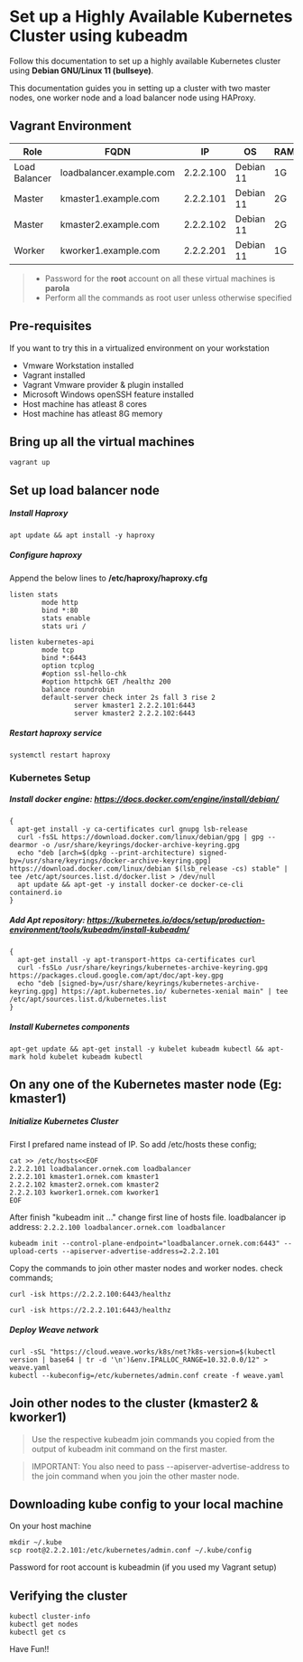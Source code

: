 # Set up a Highly Available Kubernetes Cluster using kubeadm
Follow this documentation to set up a highly available Kubernetes cluster using __Debian GNU/Linux 11 (bullseye)__.

This documentation guides you in setting up a cluster with two master nodes, one worker node and a load balancer node using HAProxy.

## Vagrant Environment
|Role|FQDN|IP|OS|RAM|CPU|
|----|----|----|----|----|----|
|Load Balancer|loadbalancer.example.com|2.2.2.100|Debian 11|1G|1|
|Master|kmaster1.example.com|2.2.2.101|Debian 11|2G|2|
|Master|kmaster2.example.com|2.2.2.102|Debian 11|2G|2|
|Worker|kworker1.example.com|2.2.2.201|Debian 11|1G|1|

> * Password for the **root** account on all these virtual machines is **parola**
> * Perform all the commands as root user unless otherwise specified

## Pre-requisites
If you want to try this in a virtualized environment on your workstation
* Vmware Workstation installed
* Vagrant installed
* Vagrant Vmware provider & plugin installed
* Microsoft Windows openSSH feature installed 
* Host machine has atleast 8 cores
* Host machine has atleast 8G memory

## Bring up all the virtual machines
```
vagrant up
```

## Set up load balancer node
##### Install Haproxy
```
apt update && apt install -y haproxy
```
##### Configure haproxy
Append the below lines to **/etc/haproxy/haproxy.cfg**
```
listen stats
        mode http
        bind *:80
        stats enable
        stats uri /

listen kubernetes-api
        mode tcp
        bind *:6443
        option tcplog
        #option ssl-hello-chk
        #option httpchk GET /healthz 200
        balance roundrobin
        default-server check inter 2s fall 3 rise 2
                server kmaster1 2.2.2.101:6443
                server kmaster2 2.2.2.102:6443
```
##### Restart haproxy service
```
systemctl restart haproxy
```

### Kubernetes Setup

##### Install docker engine: https://docs.docker.com/engine/install/debian/
```
{
  apt-get install -y ca-certificates curl gnupg lsb-release
  curl -fsSL https://download.docker.com/linux/debian/gpg | gpg --dearmor -o /usr/share/keyrings/docker-archive-keyring.gpg
  echo "deb [arch=$(dpkg --print-architecture) signed-by=/usr/share/keyrings/docker-archive-keyring.gpg] https://download.docker.com/linux/debian $(lsb_release -cs) stable" | tee /etc/apt/sources.list.d/docker.list > /dev/null
  apt update && apt-get -y install docker-ce docker-ce-cli containerd.io
}
```

##### Add Apt repository: https://kubernetes.io/docs/setup/production-environment/tools/kubeadm/install-kubeadm/
```
{
  apt-get install -y apt-transport-https ca-certificates curl
  curl -fsSLo /usr/share/keyrings/kubernetes-archive-keyring.gpg https://packages.cloud.google.com/apt/doc/apt-key.gpg
  echo "deb [signed-by=/usr/share/keyrings/kubernetes-archive-keyring.gpg] https://apt.kubernetes.io/ kubernetes-xenial main" | tee /etc/apt/sources.list.d/kubernetes.list
}
```
##### Install Kubernetes components
```
apt-get update && apt-get install -y kubelet kubeadm kubectl && apt-mark hold kubelet kubeadm kubectl
```
## On any one of the Kubernetes master node (Eg: kmaster1)
##### Initialize Kubernetes Cluster
First I prefared name instead of IP. So add /etc/hosts these config;
```
cat >> /etc/hosts<<EOF
2.2.2.101 loadbalancer.ornek.com loadbalancer
2.2.2.101 kmaster1.ornek.com kmaster1
2.2.2.102 kmaster2.ornek.com kmaster2
2.2.2.103 kworker1.ornek.com kworker1
EOF
```
After finish "kubeadm init ..."  change first line of hosts file. loadbalancer ip address: ``` 2.2.2.100 loadbalancer.ornek.com loadbalancer ```

```
kubeadm init --control-plane-endpoint="loadbalancer.ornek.com:6443" --upload-certs --apiserver-advertise-address=2.2.2.101
```
Copy the commands to join other master nodes and worker nodes. check commands;
````
curl -isk https://2.2.2.100:6443/healthz
````
```
curl -isk https://2.2.2.101:6443/healthz
````
##### Deploy Weave network
```
curl -sSL "https://cloud.weave.works/k8s/net?k8s-version=$(kubectl version | base64 | tr -d '\n')&env.IPALLOC_RANGE=10.32.0.0/12" > weave.yaml
kubectl --kubeconfig=/etc/kubernetes/admin.conf create -f weave.yaml
```

## Join other nodes to the cluster (kmaster2 & kworker1)
> Use the respective kubeadm join commands you copied from the output of kubeadm init command on the first master.

> IMPORTANT: You also need to pass --apiserver-advertise-address to the join command when you join the other master node.

## Downloading kube config to your local machine
On your host machine
```
mkdir ~/.kube
scp root@2.2.2.101:/etc/kubernetes/admin.conf ~/.kube/config
```
Password for root account is kubeadmin (if you used my Vagrant setup)

## Verifying the cluster
```
kubectl cluster-info
kubectl get nodes
kubectl get cs
```

Have Fun!!
